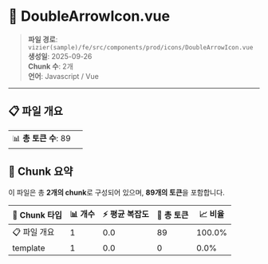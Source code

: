 # 📄 DoubleArrowIcon.vue

> **파일 경로**: `vizier(sample)/fe/src/components/prod/icons/DoubleArrowIcon.vue`  
> **생성일**: 2025-09-26  
> **Chunk 수**: 2개  
> **언어**: Javascript / Vue
---


## 📋 파일 개요

| | |
|--|--|
| 📊 **총 토큰 수**: 89 |  |






## 🧩 Chunk 요약

이 파일은 총 **2개의 chunk**로 구성되어 있으며, **89개의 토큰**을 포함합니다.

| 🧩 Chunk 타입 | 📊 개수 | ⚡ 평균 복잡도 | 📝 총 토큰 | 📈 비율 |
|---------------|--------|-------------|----------|--------|
| 📋 파일 개요 | 1 | 0.0 | 89 | 100.0% |
| template | 1 | 0.0 | 0 | 0.0% |

